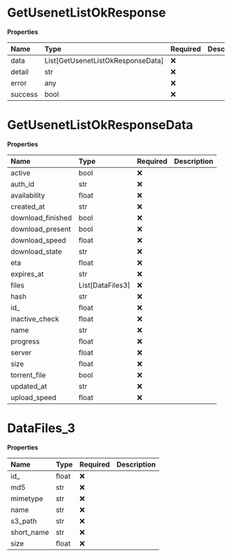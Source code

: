 # GetUsenetListOkResponse

**Properties**

| Name    | Type                              | Required | Description |
| :------ | :-------------------------------- | :------- | :---------- |
| data    | List[GetUsenetListOkResponseData] | ❌       |             |
| detail  | str                               | ❌       |             |
| error   | any                               | ❌       |             |
| success | bool                              | ❌       |             |

# GetUsenetListOkResponseData

**Properties**

| Name              | Type             | Required | Description |
| :---------------- | :--------------- | :------- | :---------- |
| active            | bool             | ❌       |             |
| auth_id           | str              | ❌       |             |
| availability      | float            | ❌       |             |
| created_at        | str              | ❌       |             |
| download_finished | bool             | ❌       |             |
| download_present  | bool             | ❌       |             |
| download_speed    | float            | ❌       |             |
| download_state    | str              | ❌       |             |
| eta               | float            | ❌       |             |
| expires_at        | str              | ❌       |             |
| files             | List[DataFiles3] | ❌       |             |
| hash              | str              | ❌       |             |
| id\_              | float            | ❌       |             |
| inactive_check    | float            | ❌       |             |
| name              | str              | ❌       |             |
| progress          | float            | ❌       |             |
| server            | float            | ❌       |             |
| size              | float            | ❌       |             |
| torrent_file      | bool             | ❌       |             |
| updated_at        | str              | ❌       |             |
| upload_speed      | float            | ❌       |             |

# DataFiles_3

**Properties**

| Name       | Type  | Required | Description |
| :--------- | :---- | :------- | :---------- |
| id\_       | float | ❌       |             |
| md5        | str   | ❌       |             |
| mimetype   | str   | ❌       |             |
| name       | str   | ❌       |             |
| s3_path    | str   | ❌       |             |
| short_name | str   | ❌       |             |
| size       | float | ❌       |             |
